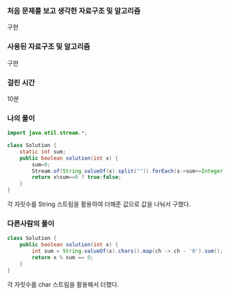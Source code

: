 ### 처음 문제를 보고 생각한 자료구조 및 알고리즘

구현

### 사용된 자료구조 및 알고리즘

구현

### 걸린 시간

10분

### 나의 풀이

```java
import java.util.stream.*;

class Solution {
    static int sum;
    public boolean solution(int x) {
        sum=0;
        Stream.of(String.valueOf(x).split("")).forEach(s->sum+=Integer.parseInt(s));
        return x%sum==0 ? true:false;
    }
}
```

각 자릿수를 String 스트림을 활용하여 더해준 값으로 값을 나눠서 구했다.



### 다른사람의 풀이

```java
class Solution {
    public boolean solution(int x) {
        int sum = String.valueOf(x).chars().map(ch -> ch - '0').sum();
        return x % sum == 0;
    }
}
```

각 자릿수를 char 스트림을 활용해서 더했다. 
